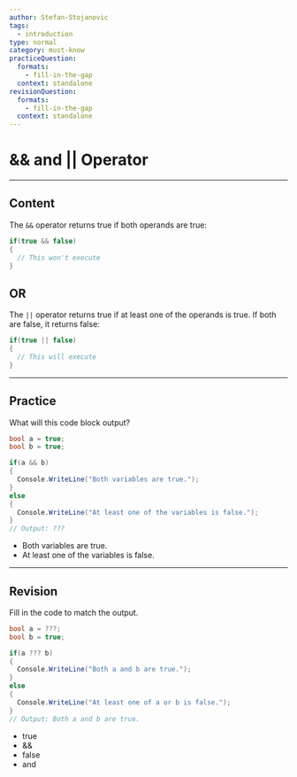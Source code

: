 ```yaml
---
author: Stefan-Stojanovic
tags:
  - introduction
type: normal
category: must-know
practiceQuestion:
  formats:
    - fill-in-the-gap
  context: standalone
revisionQuestion:
  formats:
    - fill-in-the-gap
  context: standalone
---
```


# && and || Operator

---

## Content

The `&&` operator returns true if both operands are true:

```csharp
if(true && false)
{
  // This won't execute
}
```

## OR
The `||` operator returns true if at least one of the operands is true. If both are false, it returns false:

```csharp
if(true || false)
{
  // This will execute
}
```

---

## Practice

What will this code block output?

```csharp
bool a = true;
bool b = true;

if(a && b)
{
  Console.WriteLine("Both variables are true.");
}
else
{
  Console.WriteLine("At least one of the variables is false.");
}
// Output: ???
```

- Both variables are true.
- At least one of the variables is false.

---

## Revision

Fill in the code to match the output.

```csharp
bool a = ???;
bool b = true;

if(a ??? b)
{
  Console.WriteLine("Both a and b are true.");
}
else
{
  Console.WriteLine("At least one of a or b is false.");
}
// Output: Both a and b are true.
```

- true
- &&
- false
- and